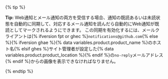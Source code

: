 {% tip %}

**Tip:** Web通知とメール通知の両方を受信する場合、通知の既読あるいは未読状態を自動的に同期して、対応するメール通知を読んだら自動的にWeb通知が既読としてマークされるようにできます。 この同期を有効化するには、メールクライアントは{% ifversion fpt or ghec %}`notifications@github.com`{% else %}{% ifversion ghae %}{% data variables.product.product_name %}のホスト名{% elsif ghes %}サイト管理者が設定した{% data variables.product.product_location %}{% endif %}の`no-reply`メールアドレス{% endif %}からの画像を表示できなければなりません。

{% endtip %}
